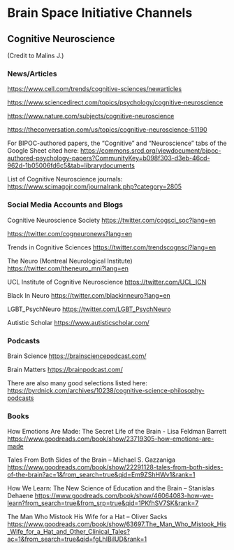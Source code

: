# Brain Space Initiative Channels
## Cognitive Neuroscience

(Credit to Malins J.)
### News/Articles
https://www.cell.com/trends/cognitive-sciences/newarticles

https://www.sciencedirect.com/topics/psychology/cognitive-neuroscience

https://www.nature.com/subjects/cognitive-neuroscience

https://theconversation.com/us/topics/cognitive-neuroscience-51190
 

For BIPOC-authored papers, the “Cognitive” and “Neuroscience” tabs of the Google Sheet cited here:
https://commons.srcd.org/viewdocument/bipoc-authored-psychology-papers?CommunityKey=b098f303-d3eb-46cd-962d-1b05006fd6c5&tab=librarydocuments

List of Cognitive Neuroscience journals:
https://www.scimagojr.com/journalrank.php?category=2805


### Social Media Accounts and Blogs
Cognitive Neuroscience Society https://twitter.com/cogsci_soc?lang=en

https://twitter.com/cogneuronews?lang=en

Trends in Cognitive Sciences https://twitter.com/trendscognsci?lang=en

The Neuro (Montreal Neurological Institute) https://twitter.com/theneuro_mni?lang=en

UCL Institute of Cognitive Neuroscience https://twitter.com/UCL_ICN 

Black In Neuro https://twitter.com/blackinneuro?lang=en

LGBT_PsychNeuro https://twitter.com/LGBT_PsychNeuro

Autistic Scholar https://www.autisticscholar.com/


### Podcasts
Brain Science
https://brainsciencepodcast.com/

Brain Matters
https://brainpodcast.com/

There are also many good selections listed here:
https://byrdnick.com/archives/10238/cognitive-science-philosophy-podcasts


### Books
How Emotions Are Made: The Secret Life of the Brain - Lisa Feldman Barrett
https://www.goodreads.com/book/show/23719305-how-emotions-are-made

Tales From Both Sides of the Brain – Michael S. Gazzaniga
https://www.goodreads.com/book/show/22291128-tales-from-both-sides-of-the-brain?ac=1&from_search=true&qid=Em9ZShHWv1&rank=1

How We Learn: The New Science of Education and the Brain – Stanislas Dehaene
https://www.goodreads.com/book/show/46064083-how-we-learn?from_search=true&from_srp=true&qid=1PKfhSV7SK&rank=7
 
The Man Who Mistook His Wife for a Hat – Oliver Sacks
https://www.goodreads.com/book/show/63697.The_Man_Who_Mistook_His_Wife_for_a_Hat_and_Other_Clinical_Tales?ac=1&from_search=true&qid=fgLhIBilUD&rank=1

 


 


 


